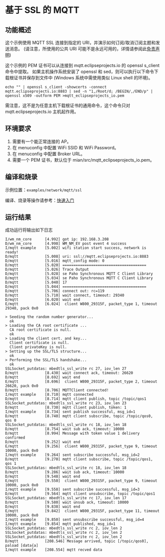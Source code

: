 # 基于 SSL 的 MQTT

## 功能概述
这个示例使用 MQTT SSL 连接到指定的 URI，并演示如何订阅/取消订阅主题和发送消息。
(请注意，所使用的公共 URI 可能不是永远可用的，详情请参阅此[免责声明](https://iot.eclipse.org/getting-started/#sandboxes))

这个示例的 PEM 证书可以从连接到 mqtt.eclipseprojects.io 的 openssl s_client 命令中提取。
如果主机操作系统安装了 openssl 和 sed，则可以执行以下命令下载根证书并保存到文件中 (Windows 系统中需使用类似 Linux shell 的环境)。
```
echo "" | openssl s_client -showcerts -connect mqtt.eclipseprojects.io:8883 | sed -n "1,/Root/d; /BEGIN/,/END/p" | openssl x509 -outform PEM >mqtt_eclipseprojects_io.pem
```
需注意，这不是为任意主机下载根证书的通用命令，这个命令只对 mqtt.eclipseprojects.io 主机起作用。

## 环境要求

1. 需要有一个能正常连接的 AP。
2. 在 menuconfig 中配置 WiFi SSID 和 WiFi Password。
3. 在 menuconfig 中配置 Broker URL。
4. 需要一个 PEM 证书，默认位于 mian/src/mqtt_eclipseprojects_io.pem。

## 编译和烧录

示例位置：`examples/network/mqtt/ssl`

编译、烧录等操作请参考：[快速入门](https://doc.winnermicro.net/w800/zh_CN/latest/get_started/index.html)

## 运行结果

成功运行将输出如下日志

```
I/wm_nm_core      [4.992] got ip: 192.168.3.208
D/wm_nm_core      [4.998] WM_NM_EV post event 4 success
I/mqtt example    [5.002] wifi station start success, network is ready!
D/mqtt            [5.008] uri: ssl://mqtt.eclipseprojects.io:8883
D/mqtt            [5.016] mqtt_config mode: 0
D/mqtt            [5.020] ======================================
D/mqtt            [5.026] Trace Output
D/mqtt            [5.028] se Paho Synchronous MQTT C Client Library
D/mqtt            [5.034] se Paho Synchronous MQTT C Client Library
D/mqtt            [5.040] 17
D/mqtt            [5.044] ======================================
D/mqtt            [5.706] connect out: rc=119
D/mqtt            [5.710] wait connect, timeout: 29340
D/mqtt            [6.020] wait end
E/mqtt            [6.024]  client W800_29315F, packet_type 1, timeout 29340, pack 0x0

> Seeding the random number generator...
  ok
> Loading the CA root certificate ...
  CA root certificate is null.
  ok
> Loading the client cert. and key...
  Client certificate is null.
  Client privateKey is null.
> Setting up the SSL/TLS structure...
  ok
> Performing the SSL/TLS handshake...
  ok
SSLSocket_putdatas: mbedtls_ssl_write rc 27, iov_len 27
D/mqtt            [8.430] wait connect ack, timeout: 26620
D/mqtt            [8.692] wait end
E/mqtt            [8.696]  client W800_29315F, packet_type 2, timeout 26620, pack 0x0
D/mqtt            [8.706] MQTTClient connected!
I/mqtt example    [8.710] mqtt connected
D/mqtt            [8.714] mqtt client publish, topic /topic/qos1
SSLSocket_putdatas: mbedtls_ssl_write rc 23, iov_len 23
D/mqtt            [8.730] mqtt client publish, token: 1
I/mqtt example    [8.734] sent publish successful, msg_id=1
D/mqtt            [8.740] mqtt client subscribe, topic /topic/qos0, qos 0
SSLSocket_putdatas: mbedtls_ssl_write rc 18, iov_len 18
D/mqtt            [8.754] wait sub ack, timeout: 10000
D/mqtt            [8.994] Message with token value 1 delivery confirmed
D/mqtt            [9.252] wait end
E/mqtt            [9.256]  client W800_29315F, packet_type 9, timeout 10000, pack 0x0
I/mqtt example    [9.264] sent subscribe successful, msg_id=2
D/mqtt            [9.270] mqtt client subscribe, topic /topic/qos1, qos 1
SSLSocket_putdatas: mbedtls_ssl_write rc 18, iov_len 18
D/mqtt            [9.286] wait sub ack, timeout: 10000
D/mqtt            [9.548] wait end
E/mqtt            [9.550]  client W800_29315F, packet_type 9, timeout 10000, pack 0x0
I/mqtt example    [9.558] sent subscribe successful, msg_id=3
D/mqtt            [9.564] mqtt client unsubscribe, topic /topic/qos1
SSLSocket_putdatas: mbedtls_ssl_write rc 17, iov_len 17
D/mqtt            [9.580] wait unsub ack, timeout: 10000
D/mqtt            [9.838] wait end
E/mqtt            [9.842]  client W800_29315F, packet_type 11, timeout 10000, pack 0x0
I/mqtt example    [9.850] sent unsubscribe successful, msg_id=4
I/mqtt example    [9.854] mqtt published, msg_id=1
SSLSocket_putdatas: mbedtls_ssl_write rc 2, iov_len 2
SSLSocket_putdatas: mbedtls_ssl_write rc 2, iov_len 2
SSLSocket_putdatas: mbedtls_ssl_write rc 2, iov_len 2
D/mqtt            [208.546] Message arrived, topic [/topic/qos0], paload [data{a]
I/mqtt example    [208.554] mqtt recved data
```